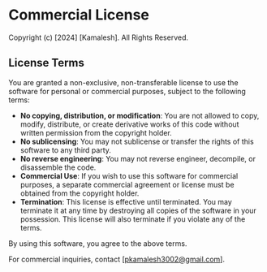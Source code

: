 # Commercial License

Copyright (c) [2024] [Kamalesh]. All Rights Reserved.

## License Terms

You are granted a non-exclusive, non-transferable license to use the software for personal or commercial purposes, subject to the following terms:

- **No copying, distribution, or modification**: You are not allowed to copy, modify, distribute, or create derivative works of this code without written permission from the copyright holder.
- **No sublicensing**: You may not sublicense or transfer the rights of this software to any third party.
- **No reverse engineering**: You may not reverse engineer, decompile, or disassemble the code.
- **Commercial Use**: If you wish to use this software for commercial purposes, a separate commercial agreement or license must be obtained from the copyright holder.
- **Termination**: This license is effective until terminated. You may terminate it at any time by destroying all copies of the software in your possession. This license will also terminate if you violate any of the terms.

By using this software, you agree to the above terms.

For commercial inquiries, contact [pkamalesh3002@gmail.com].
